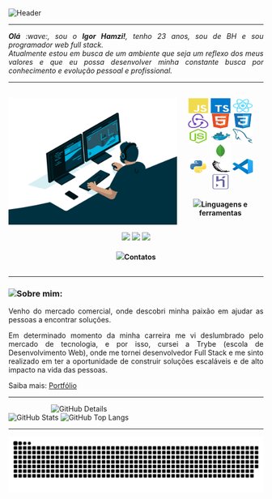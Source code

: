 <div>
<img align="center" alt="Header" src="https://user-images.githubusercontent.com/89048639/205673346-a285b0f5-13a1-4ab0-8a74-97f52144045c.jpeg"/>
</div>

-----

</div>
<div align="justify">
<i><b>Olá</b> :wave:, sou o <b>Igor Hamzi!</b>, tenho 23 anos, sou de BH e sou programador web full stack.</i><br /><i>Atualmente estou em busca de um ambiente que seja um reflexo dos meus valores e que eu possa desenvolver minha constante busca por conhecimento e evolução pessoal e profissional.</i>
</div>

-----

<div  align="center"> 
  <div style="display: inline_block"><br>
    <img align="left" height="250" alt="coding-time" src="code.gif">
    <img align="center" height="30" width="40" alt="js-icon"  src="https://raw.githubusercontent.com/devicons/devicon/master/icons/javascript/javascript-plain.svg">
    <img align="center" alt="ts-icon" height="30" width="40" src="https://raw.githubusercontent.com/devicons/devicon/master/icons/typescript/typescript-plain.svg">
    <img align="center" height="30" width="40" alt="react-icon" src="https://raw.githubusercontent.com/devicons/devicon/master/icons/react/react-original.svg">
    <img align="center" height="30" width="40" alt="redux-icon" src="https://raw.githubusercontent.com/devicons/devicon/master/icons/redux/redux-original.svg">
    <img align="center" height="30" width="40" alt="html-icon" src="https://raw.githubusercontent.com/devicons/devicon/master/icons/html5/html5-original.svg">
    <img align="center" height="30" width="40" alt="css-icon" src="https://raw.githubusercontent.com/devicons/devicon/master/icons/css3/css3-original.svg">
    <img align="center" height="30" width="40" alt="nodejs-icon" src="https://raw.githubusercontent.com/devicons/devicon/master/icons/nodejs/nodejs-original.svg">
    <img align="center" height="30" width="40" alt="docker-icon" src="https://raw.githubusercontent.com/devicons/devicon/master/icons/docker/docker-original.svg">
    <img align="center" height="30" width="40" alt="mysql-icon" src="https://raw.githubusercontent.com/devicons/devicon/master/icons/mysql/mysql-original.svg">
    <img align="center" height="30" width="40" alt="mongodb-icon" src="https://raw.githubusercontent.com/devicons/devicon/master/icons/mongodb/mongodb-original.svg">
    <br>
    <img align="center" height="30" width="40" alt="python-icon" src="https://raw.githubusercontent.com/devicons/devicon/master/icons/python/python-original.svg">
    <img align="center" height="30" width="40" alt="flask-icon" src="https://raw.githubusercontent.com/devicons/devicon/master/icons/flask/flask-original.svg">
    <img align="center" height="30" width="40" alt="vscode-icon" src="https://raw.githubusercontent.com/devicons/devicon/master/icons/vscode/vscode-original.svg">
    <img align="center" height="30" width="40" alt="heroku-icon" src="https://raw.githubusercontent.com/devicons/devicon/master/icons/heroku/heroku-original.svg">
    <h4 align="center"><img height="20" src="https://raw.githubusercontent.com/innng/innng/master/assets/soulgem-sayaka.gif"/>Linguagens e ferramentas</h4>
   </div>
  
##

  <h4 align="center"></h4>
    <a href="igorwhamzi@gmail.com"><img src="https://img.shields.io/badge/Gmail-D14836?style=for-the-badge&logo=gmail&logoColor=white" target="_blank"></a>
    <a href="https://www.linkedin.com/in/igorhamzi" target="_blank"><img src="https://img.shields.io/badge/-LinkedIn-%230077B5?style=for-the-badge&logo=linkedin&logoColor=white" target="_blank"></a>
    </a>
    <a href="https://wa.me/31992710303" target="_blank"><img src="https://img.shields.io/badge/-wpp-%D1D1D1?style=for-the-badge&logo=whatsapp&logoColor=white"></a>
  <h4 align="center"><img height="20" src="https://raw.githubusercontent.com/innng/innng/master/assets/soulgem-sayaka.gif"/>Contatos</h4>
</div>

##

-----

### <img height="20" src="https://raw.githubusercontent.com/innng/innng/master/assets/soulgem-sayaka.gif"/>Sobre mim:

<div align="justify">
Venho do mercado comercial, onde descobri minha paixão em ajudar as pessoas a encontrar soluções.

Em determinado momento da minha carreira me vi deslumbrado pelo mercado de tecnologia, e por isso, cursei a Trybe (escola de Desenvolvimento Web), onde me tornei desenvolvedor Full Stack e me sinto realizado em ter a oportunidade de construir soluções escaláveis e de alto impacto na vida das pessoas.
  
Saiba mais: <a href="https://portfolio-igor-hamzi.herokuapp.com/">Portfólio</a>

</div>

-----

<div>
<img align="right" alt="GitHub Details" width="420px" src="http://github-profile-summary-cards.vercel.app/api/cards/profile-details?username=IgorHamzi&theme=github_dark"/>
<!--- <img alt="GitHub Commits" width="200px" src="http://github-profile-summary-cards.vercel.app/api/cards/productive-time?username=IgorHamzi&theme=github_dark"/> -->
<img alt="GitHub Stats" width="200px" src="http://github-profile-summary-cards.vercel.app/api/cards/stats?username=IgorHamzi&theme=github_dark"/>
<img alt="GitHub Top Langs" width="200px" src="http://github-profile-summary-cards.vercel.app/api/cards/repos-per-language?username=IgorHamzi&theme=github_dark"/>
</div>

-----


![Snake animation](https://github.com/IgorHamzi/IgorHamzi/blob/output/github-contribution-grid-snake.svg)

